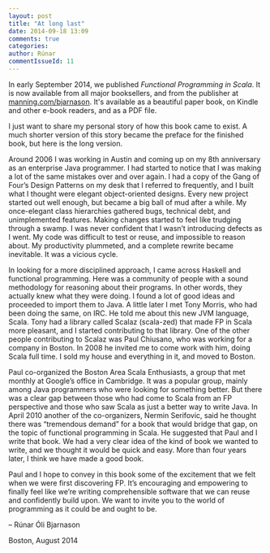 ```yaml
---
layout: post
title: "At long last"
date: 2014-09-18 13:09
comments: true
categories: 
author: Rúnar
commentIssueId: 11
---
```


In early September 2014, we published _Functional Programming in Scala_. It is now available from all major booksellers, and from the publisher at [manning.com/bjarnason](http://manning.com/bjarnason/). It's available as a beautiful paper book, on Kindle and other e-book readers, and as a PDF file.

I just want to share my personal story of how this book came to exist. A much shorter version of this story became the preface for the finished book, but here is the long version.

Around 2006 I was working in Austin and coming up on my 8th anniversary as an enterprise Java programmer. I had started to notice that I was making a lot of the same mistakes over and over again. I had a copy of the Gang of Four’s Design Patterns on my desk that I referred to frequently, and I built what I thought were elegant object-oriented designs. Every new project started out well enough, but became a big ball of mud after a while. My once-elegant class hierarchies gathered bugs, technical debt, and unimplemented features. Making changes started to feel like trudging through a swamp. I was never confident that I wasn’t introducing defects as I went. My code was difficult to test or reuse, and impossible to reason about. My productivity plummeted, and a complete rewrite became inevitable. It was a vicious cycle.

In looking for a more disciplined approach, I came across Haskell and functional programming. Here was a community of people with a sound methodology for reasoning about their programs. In other words, they actually knew what they were doing. I found a lot of good ideas and proceeded to import them to Java. A little later I met Tony Morris, who had been doing the same, on IRC. He told me about this new JVM language, Scala. Tony had a library called Scalaz (scala-zed) that made FP in Scala more pleasant, and I started contributing to that library. One of the other people contributing to Scalaz was Paul Chiusano, who was working for a company in Boston. In 2008 he invited me to come work with him, doing Scala full time. I sold my house and everything in it, and moved to Boston.

Paul co-organized the Boston Area Scala Enthusiasts, a group that met monthly at Google’s office in Cambridge. It was a popular group, mainly among Java programmers who were looking for something better. But there was a clear gap between those who had come to Scala from an FP perspective and those who saw Scala as just a better way to write Java. In April 2010 another of the co-organizers, Nermin Serifovic, said he thought there was “tremendous demand” for a book that would bridge that gap, on the topic of functional programming in Scala. He suggested that Paul and I write that book. We had a very clear idea of the kind of book we wanted to write, and we thought it would be quick and easy. More than four years later, I think we have made a good book.

Paul and I hope to convey in this book some of the excitement that we felt when we were first discovering FP. It’s encouraging and empowering to finally feel like we’re writing comprehensible software that we can reuse and confidently build upon. We want to invite you to the world of programming as it could be and ought to be.

– Rúnar Óli Bjarnason

Boston, August 2014

